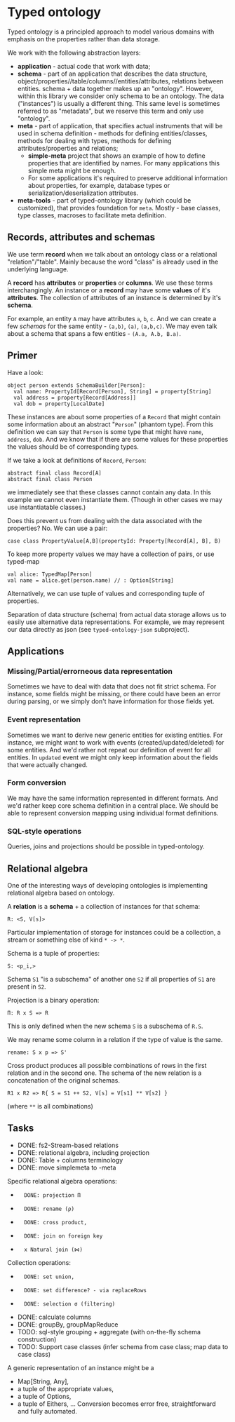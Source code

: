 Typed ontology
==============

Typed ontology is a principled approach to model various domains with emphasis on the properties rather than data storage.

We work with the following abstraction layers:
- **application** - actual code that work with data;
- **schema** - part of an application that describes the data structure, object/properties//table/columns//entities/attributes, relations between entities.
schema + data together makes up an "ontology". 
However, within this library we consider only schema to be an ontology. 
The data ("instances") is usually a different thing.
This same level is sometimes referred to as "metadata", but we reserve this term and only use "ontology".
- **meta** - part of application, that specifies actual instruments that
will be used in schema definition - methods for defining entities/classes, methods for dealing with types, methods for defining attributes/properties and relations;
  - **simple-meta** project that shows an example of how to define properties that are identified by names. For many applications this simple meta might be enough.
  - For some applications it's required to preserve additional information about properties, for example, database types or serialization/deserialization attributes.
- **meta-tools** - part of typed-ontology library (which could be customized), that provides foundation for `meta`. Mostly - base classes, type classes, macroses to facilitate meta definition.

## Records, attributes and schemas

We use term **record** when we talk about an ontology class or a relational "relation"/"table".
Mainly because the word "class" is already used in the underlying language.

A **record** has **attributes** or **properties** or **columns**. We use these terms interchangingly.
An instance or a **record** may have some **values** of it's **attributes**.
The collection of attributes of an instance is determined by it's **schema**.

For example, an entity `A` may have attributes `a`, `b`, `c`. And we can create a few *schemas* for the same entity - 
`(a,b)`, `(a)`, `(a,b,c)`. We may even talk about a schema that spans a few entities - `(A.a, A.b, B.a)`.

## Primer

Have a look:

    object person extends SchemaBuilder[Person]:
      val name: PropertyId[Record[Person], String] = property[String]
      val address = property[Record[Address]]
      val dob = property[LocalDate]

These instances are about some properties of a `Record` that might contain some information about 
an abstract "`Person`" (phantom type). From this definition we can say that `Person` is some type
that might have `name`, `address`, `dob`. And we know that if there are some values for these 
properties the values should be of corresponding types.
 
If we take a look at definitions of `Record`, `Person`:

    abstract final class Record[A]
    abstract final class Person

we immediately see that these classes cannot contain any data. In this example we cannot even 
instantiate them. (Though in other cases we may use instantiatable classes.)
 
Does this prevent us from dealing with the data associated with the properties? No. 
We can use a pair:
 
    case class PropertyValue[A,B](propertyId: Property[Record[A], B], B)

To keep more property values we may have a collection of pairs, or use typed-map

    val alice: TypedMap[Person]
    val name = alice.get(person.name) // : Option[String]

Alternatively, we can use tuple of values and corresponding tuple of properties.

Separation of data structure (schema) from actual data storage allows us to easily use 
alternative data representations. For example, we may represent our data directly
as json (see `typed-ontology-json` subproject).

## Applications

### Missing/Partial/errorneous data representation

Sometimes we have to deal with data that does not fit strict schema. For instance, some fields might 
be missing, or there could have been an error during parsing, or we simply don't have information for those fields yet.

### Event representation

Sometimes we want to derive new generic entities for existing entities. For instance, 
we might want to work with events (created/updated/deleted) for some entities.
And we'd rather not repeat our definition of event for all entities. 
In `updated` event we might only keep information about the fields that were actually changed.

### Form conversion

We may have the same information represented in different formats. 
And we'd rather keep core schema definition in a central place.
We should be able to represent conversion mapping using individual format definitions.

### SQL-style operations

Queries, joins and projections should be possible in typed-ontology.

## Relational algebra

One of the interesting ways of developing ontologies is implementing relational algebra based on ontology.

A **relation** is a **schema** + a collection of instances for that schema:

```
R: <S, V[s]>
```

Particular implementation of storage for instances could be a collection, a stream or something else of kind `* -> *`.

Schema is a tuple of properties:

```
S: <p_i,>
```
Schema `S1` "is a subschema" of another one `S2` if all properties of `S1` are present in `S2`.

Projection is a binary operation:

```
Π: R x S => R
```
This is only defined when the new schema `S` is a subschema of `R.S`.

We may rename some column in a relation if the type of value is the same.

```
rename: S x p => S'
```

Cross product produces all possible combinations of rows in the first relation and in the second one.
The schema of the new relation is a concatenation of the original schemas.

```
R1 x R2 => R{ S = S1 ++ S2, V[s] = V[s1] ** V[s2] }
```
(where `**` is all combinations)

## Tasks

- DONE: fs2-Stream-based relations
- DONE: relational algebra, including projection
- DONE: Table + columns terminology
- DONE: move simplemeta to -meta

Specific relational algebra operations:
-       DONE: projection Π
-       DONE: rename (ρ)
-       DONE: cross product, 
-       DONE: join on foreign key
-       x Natural join (⋈)
        
Collection operations:
-       DONE: set union,
-       DONE: set difference? - via replaceRows
-       DONE: selection σ (filtering)
- DONE: calculate columns
- DONE: groupBy, groupMapReduce
- TODO: sql-style grouping + aggregate (with on-the-fly schema construction)
- TODO: Support case classes (infer schema from case class; map data to case class)

A generic representation of an instance might be a 
- Map[String, Any], 
- a tuple of the appropriate values, 
- a tuple of Options, 
- a tuple of Eithers, … 
Conversion becomes error free, straightforward and fully automated.
